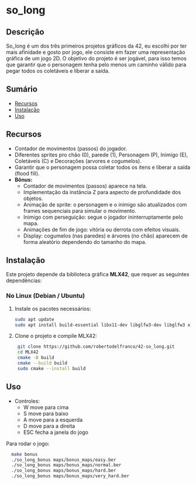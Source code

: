 # so_long

## Descrição
So_long é um dos três primeiros projetos gráficos da 42, eu escolhi por ter mais afinidade e gosto por jogo, ele consiste em fazer uma representação gráfica de um jogo 2D. O objetivo do projeto é ser jogável, para isso temos que garantir que o personagem tenha pelo menos um caminho válido para pegar todos os coletáveis e liberar a saída.

## Sumário
- [Recursos](#recursos)
- [Instalação](#instalação)
- [Uso](#uso)

## Recursos
- Contador de movimentos (passos) do jogador.
- Diferentes sprites pro chão (0), parede (1), Personagem (P), Inimigo (E), Coletáveis (C) e Decorações (arvores e cogumelos).
- Garantir que o personagem possa coletar todos os itens e liberar a saída (flood fill).
- **Bônus:**
    - Contador de movimentos (passos) aparece na tela.
    - Implementação da instância Z para aspecto de profundidade dos objetos.
    - Animação de sprite: o personagem e o inimigo são atualizados com frames sequenciais para simular o movimento.
    - Inimigo com perseguição: segue o jogador ininterruptamente pelo mapa.
    - Animações de fim de jogo: vitória ou derrota com efeitos visuais.
    - Display: cogumelos (nas paredes) e árvores (no chão) aparecem de forma aleatório dependendo do tamanho do mapa.

## Instalação

Este projeto depende da biblioteca gráfica **MLX42**, que requer as seguintes dependências:

### No Linux (Debian / Ubuntu)

1. Instale os pacotes necessários:
    ```bash
    sudo apt update
    sudo apt install build-essential libx11-dev libglfw3-dev libglfw3 xorg-dev cmake

2. Clone o projeto e compile MLX42:
   ```bash
    git clone https://github.com/robertodelfranco/42-so_long.git
    cd MLX42
    cmake -B build
    cmake --build build
    sudo cmake --install build

## Uso

- Controles:
    - W move para cima
    - S move para baixo
    - A move para a esquerda
    - D move para a direita
    - ESC fecha a janela do jogo

Para rodar o jogo:
  ```bash
    make bonus
    ./so_long_bonus maps/bonus_maps/easy.ber
    ./so_long_bonus maps/bonus_maps/normal.ber
    ./so_long_bonus maps/bonus_maps/hard.ber
    ./so_long_bonus maps/bonus_maps/very_hard.ber
